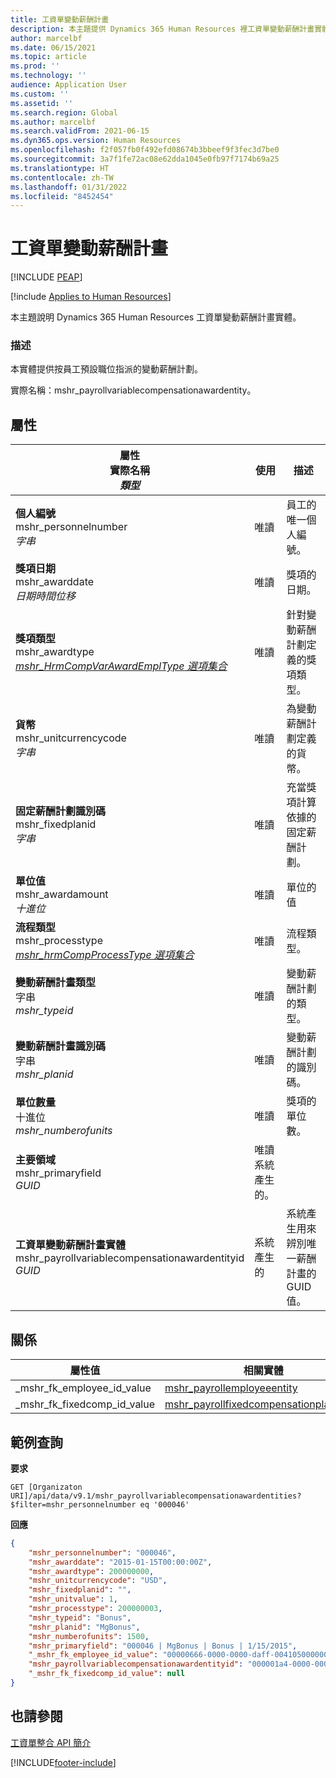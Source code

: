 ```yaml
---
title: 工資單變動薪酬計畫
description: 本主題提供 Dynamics 365 Human Resources 裡工資單變動薪酬計畫實體細節和範例查詢。
author: marcelbf
ms.date: 06/15/2021
ms.topic: article
ms.prod: ''
ms.technology: ''
audience: Application User
ms.custom: ''
ms.assetid: ''
ms.search.region: Global
ms.author: marcelbf
ms.search.validFrom: 2021-06-15
ms.dyn365.ops.version: Human Resources
ms.openlocfilehash: f2f057fb0f492efd08674b3bbeef9f3fec3d7be0
ms.sourcegitcommit: 3a7f1fe72ac08e62dda1045e0fb97f7174b69a25
ms.translationtype: HT
ms.contentlocale: zh-TW
ms.lasthandoff: 01/31/2022
ms.locfileid: "8452454"
---
```

# <a name="payroll-variable-compensation-plan"></a>工資單變動薪酬計畫


[!INCLUDE [PEAP](../includes/peap-1.md)]

[!include [Applies to Human Resources](../includes/applies-to-hr.md)]

本主題說明 Dynamics 365 Human Resources 工資單變動薪酬計畫實體。

### <a name="description"></a>描述

本實體提供按員工預設職位指派的變動薪酬計劃。

實際名稱：mshr_payrollvariablecompensationawardentity。

## <a name="properties"></a>屬性

| 屬性</br>**實際名稱**</br>**_類型_** | 使用 | 描述 |
| --- | --- | --- |
| **個人編號**</br>mshr_personnelnumber</br>*字串* | 唯讀 | 員工的唯一個人編號。  |
| **獎項日期**</br>mshr_awarddate</br>*日期時間位移* | 唯讀 | 獎項的日期。 |
| **獎項類型**</br>mshr_awardtype</br>*[mshr_HrmCompVarAwardEmplType 選項集合](hr-admin-integration-payroll-api-award-type.md)* | 唯讀 | 針對變動薪酬計劃定義的獎項類型。 |
| **貨幣**</br>mshr_unitcurrencycode</br>*字串* | 唯讀 |為變動薪酬計劃定義的貨幣。   |
| **固定薪酬計劃識別碼**</br>mshr_fixedplanid</br>*字串* | 唯讀 | 充當獎項計算依據的固定薪酬計劃。 |
| **單位值**</br>mshr_awardamount</br>*十進位* | 唯讀 | 單位的值 |
| **流程類型**</br>mshr_processtype</br>*[mshr_hrmCompProcessType 選項集合](hr-admin-integration-payroll-api-process-type.md)* | 唯讀 | 流程類型。 |
| **變動薪酬計畫類型**</br>字串</br>*mshr_typeid* | 唯讀 | 變動薪酬計劃的類型。 |
| **變動薪酬計畫識別碼**</br>字串</br>*mshr_planid* | 唯讀 | 變動薪酬計劃的識別碼。 |
| **單位數量**</br>十進位</br>*mshr_numberofunits* | 唯讀 | 獎項的單位數。 |
| **主要領域**</br>mshr_primaryfield</br>*GUID* | 唯讀</br>系統產生的。 | |
| **工資單變動薪酬計畫實體**</br>mshr_payrollvariablecompensationawardentityid</br>*GUID* | 系統產生的 | 系統產生用來辨別唯一薪酬計畫的 GUID 值。 |

## <a name="relations"></a>關係 

|屬性值 | 相關實體 | 瀏覽屬性 | 集合物件類型 |
| --- | --- | --- | --- |
| _mshr_fk_employee_id_value | [mshr_payrollemployeeentity](hr-admin-integration-payroll-api-payroll-employee.md) | mshr_FK_Employee_id | mshr_FK_PayrollEmployeeEntity_VariableCompAward |
| _mshr_fk_fixedcomp_id_value | [mshr_payrollfixedcompensationplanentity](hr-admin-integration-payroll-api-payroll-fixed-compensation-plan.md) | mshr_FK_FixedComp_id | mshr_FK_PayrollFixedCompensationPlanEntity_VariableCompAward |

## <a name="example-query"></a>範例查詢

**要求**

```http
GET [Organizaton URI]/api/data/v9.1/mshr_payrollvariablecompensationawardentities?$filter=mshr_personnelnumber eq '000046'
```

**回應**

```json
{
    "mshr_personnelnumber": "000046",
    "mshr_awarddate": "2015-01-15T00:00:00Z",
    "mshr_awardtype": 200000000,
    "mshr_unitcurrencycode": "USD",
    "mshr_fixedplanid": "",
    "mshr_unitvalue": 1,
    "mshr_processtype": 200000003,
    "mshr_typeid": "Bonus",
    "mshr_planid": "MgBonus",
    "mshr_numberofunits": 1500,
    "mshr_primaryfield": "000046 | MgBonus | Bonus | 1/15/2015",
    "_mshr_fk_employee_id_value": "00000666-0000-0000-daff-004105000000",
    "mshr_payrollvariablecompensationawardentityid": "000001a4-0000-0000-0d00-005001000000",
    "_mshr_fk_fixedcomp_id_value": null
}
```

## <a name="see-also"></a>也請參閱

[工資單整合 API 簡介](hr-admin-integration-payroll-api-introduction.md)

[!INCLUDE[footer-include](../includes/footer-banner.md)]
